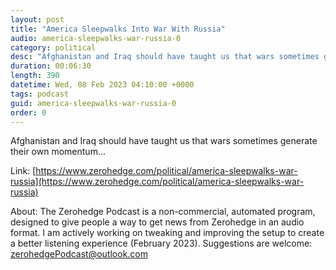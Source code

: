 ```yaml
---
layout: post
title: "America Sleepwalks Into War With Russia"
audio: america-sleepwalks-war-russia-0
category: political
desc: "Afghanistan and Iraq should have taught us that wars sometimes generate their own momentum..."
duration: 00:06:30
length: 390
datetime: Wed, 08 Feb 2023 04:10:00 +0000
tags: podcast
guid: america-sleepwalks-war-russia-0
order: 0
---
```

Afghanistan and Iraq should have taught us that wars sometimes generate their own momentum...

Link: [https://www.zerohedge.com/political/america-sleepwalks-war-russia](https://www.zerohedge.com/political/america-sleepwalks-war-russia)

About: The Zerohedge Podcast is a non-commercial, automated program, designed to give people a way to get news from Zerohedge in an audio format.  I am actively working on tweaking and improving the setup to create a better listening experience (February 2023).  Suggestions are welcome: [zerohedgePodcast@outlook.com](mailto:zerohedgePodcast@outlook.com)